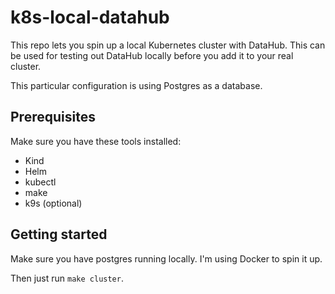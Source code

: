 # k8s-local-datahub

This repo lets you spin up a local Kubernetes cluster with DataHub. This can be used for testing out DataHub locally before you add it to your real cluster.

This particular configuration is using Postgres as a database.

## Prerequisites

Make sure you have these tools installed:

- Kind
- Helm
- kubectl
- make
- k9s (optional)

## Getting started

Make sure you have postgres running locally. I'm using Docker to spin it up.

Then just run `make cluster`.
